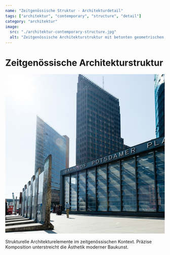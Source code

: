 ```yaml
---
name: "Zeitgenössische Struktur - Architekturdetail"
tags: ["architektur", "contemporary", "structure", "detail"]
category: "architektur"
image:
  src: "./architektur-contemporary-structure.jpg"
  alt: "Zeitgenössische Architekturstruktur mit betonten geometrischen Elementen"
---
```


# Zeitgenössische Architekturstruktur
![Zeitgenössische Architekturstruktur](./architektur-contemporary-structure.jpg)

Strukturelle Architekturelemente im zeitgenössischen Kontext. Präzise Komposition unterstreicht die Ästhetik moderner Baukunst.